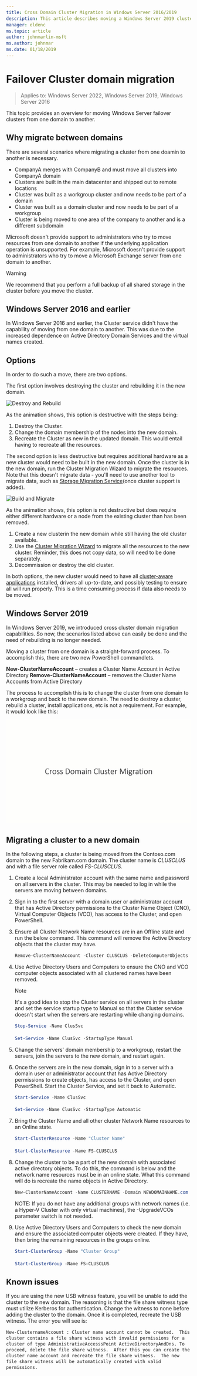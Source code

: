 ```yaml
---
title: Cross Domain Cluster Migration in Windows Server 2016/2019
description: This article describes moving a Windows Server 2019 cluster from one domain to another
manager: eldenc
ms.topic: article
author: johnmarlin-msft
ms.author: johnmar
ms.date: 01/18/2019
---
```

# Failover Cluster domain migration

>Applies to: Windows Server 2022, Windows Server 2019, Windows Server 2016

This topic provides an overview for moving Windows Server failover clusters from one domain to another.

## Why migrate between domains

There are several scenarios where migrating a cluster from one doamin to another is necessary.

- CompanyA merges with CompanyB and must move all clusters into CompanyA domain
- Clusters are built in the main datacenter and shipped out to remote locations
- Cluster was built as a workgroup cluster and now needs to be part of a domain
- Cluster was built as a domain cluster and now needs to be part of a workgroup
- Cluster is being moved to one area of the company to another and is a different subdomain

Microsoft doesn't provide support to administrators who try to move resources from one domain to another if the underlying application operation is unsupported. For example, Microsoft doesn't provide support to administrators who try to move a Microsoft Exchange server from one domain to another.

   > [!WARNING]
   > We recommend that you perform a full backup of all shared storage in the cluster before you move the cluster.

## Windows Server 2016 and earlier

In Windows Server 2016 and earlier, the Cluster service didn't have the capability of moving from one domain to another.  This was due to the increased dependence on Active Directory Domain Services and the virtual names created.

## Options

In order to do such a move, there are two options.

The first option involves destroying the cluster and rebuilding it in the new domain.

![Destroy and Rebuild](media/Cross-Domain-Cluster-Migration/Cross-Cluster-Domain-Migration-1.gif)

As the animation shows, this option is destructive with the steps being:

1. Destroy the Cluster.
2. Change the domain membership of the nodes into the new domain.
3. Recreate the Cluster as new in the updated domain.  This would entail having to recreate all the resources.

The second option is less destructive but requires additional hardware as a new cluster would need to be built in the new domain.  Once the cluster is in the new domain, run the Cluster Migration Wizard to migrate the resources. Note that this doesn't migrate data - you'll need to use another tool to migrate data, such as [Storage Migration Service](../storage/storage-migration-service/overview.md)(once cluster support is added).

![Build and Migrate](media/Cross-Domain-Cluster-Migration/Cross-Cluster-Domain-Migration-2.gif)

As the animation shows, this option is not destructive but does require either different hardware or a node from the existing cluster than has been removed.

1. Create a new clusterin the new domain while still having the old cluster available.
2. Use the [Cluster Migration Wizard](/previous-versions/windows/it-pro/windows-server-2008-R2-and-2008/cc754481(v=ws.10)) to migrate all the resources to the new cluster. Reminder, this does not copy data, so will need to be done separately.
3. Decommission or destroy the old cluster.

In both options, the new cluster would need to have all [cluster-aware applications](/previous-versions/windows/desktop/mscs/cluster-aware-applications) installed, drivers all up-to-date, and possibly testing to ensure all will run properly.  This is a time consuming process if data also needs to be moved.

## Windows Server 2019

In Windows Server 2019, we introduced cross cluster domain migration capabilities.  So now, the scenarios listed above can easily be done and the need of rebuilding is no longer needed.

Moving a cluster from one domain is a straight-forward process. To accomplish this, there are two new PowerShell commandlets.

**New-ClusterNameAccount** – creates a Cluster Name Account in Active Directory
**Remove-ClusterNameAccount** – removes the Cluster Name Accounts from Active Directory

The process to accomplish this is to change the cluster from one domain to a workgroup and back to the new domain.  The need to destroy a cluster, rebuild a cluster, install applications, etc is not a requirement. For example, it would look like this:

![Migrate](media/Cross-Domain-Cluster-Migration/Cross-Cluster-Domain-Migration-3.gif)

## Migrating a cluster to a new domain

In the following steps, a cluster is being moved from the Contoso.com domain to the new Fabrikam.com domain.  The cluster name is *CLUSCLUS* and with a file server role called *FS-CLUSCLUS*.

1. Create a local Administrator account with the same name and password on all servers in the cluster.  This may be needed to log in while the servers are moving between domains.
2. Sign in to the first server with a domain user or administrator account that has Active Directory permissions to the Cluster Name Object (CNO), Virtual Computer Objects (VCO), has access to the Cluster, and open PowerShell.
3. Ensure all Cluster Network Name resources are in an Offline state and run the below command.  This command will remove the Active Directory objects that the cluster may have.

   ```PowerShell
   Remove-ClusterNameAccount -Cluster CLUSCLUS -DeleteComputerObjects
   ```
4. Use Active Directory Users and Computers to ensure the CNO and VCO computer objects associated with all clustered names have been removed.

   > [!NOTE]
   > It's a good idea to stop the Cluster service on all servers in the cluster and set the service startup type to Manual so that the Cluster service doesn't start when the servers are restarting while changing domains.

   ```PowerShell
   Stop-Service -Name ClusSvc

   Set-Service -Name ClusSvc -StartupType Manual
   ```

5. Change the servers' domain membership to a workgroup, restart the servers, join the servers to the new domain, and restart again.
6. Once the servers are in the new domain, sign in to a server with a domain user or administrator account that has Active Directory permissions to create objects, has access to the Cluster, and open PowerShell. Start the Cluster Service, and set it back to Automatic.

   ```PowerShell
   Start-Service -Name ClusSvc

   Set-Service -Name ClusSvc -StartupType Automatic
   ```
7. Bring the Cluster Name and all other cluster Network Name resources to an Online state.

   ```PowerShell
   Start-ClusterResource -Name "Cluster Name"

   Start-ClusterResource -Name FS-CLUSCLUS
   ```

8. Change the cluster to be a part of the new domain with associated active directory objects. To do this, the command is below and the network name resources must be in an online state.  What this command will do is recreate the name objects in Active Directory.

   ```PowerShell
   New-ClusterNameAccount -Name CLUSTERNAME -Domain NEWDOMAINNAME.com -UpgradeVCOs
   ```

    NOTE: If you do not have any additional groups with network names (i.e. a Hyper-V Cluster with only virtual machines), the -UpgradeVCOs parameter switch is not needed.

9. Use Active Directory Users and Computers to check the new domain and ensure the associated computer objects were created. If they have, then bring the remaining resources in the groups online.

   ```PowerShell
   Start-ClusterGroup -Name "Cluster Group"

   Start-ClusterGroup -Name FS-CLUSCLUS
   ```

## Known issues

If you are using the new USB witness feature, you will be unable to add the cluster to the new domain.  The reasoning is that the file share witness type must utilize Kerberos for authentication.  Change the witness to none before adding the cluster to the domain.  Once it is completed, recreate the USB witness.  The error you will see is:

```
New-ClusternameAccount : Cluster name account cannot be created.  This cluster contains a file share witness with invalid permissions for a cluster of type AdministrativeAccesssPoint ActiveDirectoryAndDns. To proceed, delete the file share witness.  After this you can create the cluster name account and recreate the file share witness.  The new file share witness will be automatically created with valid permissions.
```
